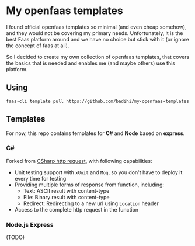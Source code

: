 # My openfaas templates

I found official openfaas templates so minimal (and even cheap somehow), and they would not be covering my primary needs. Unfortunately, it is the best Faas platform around and we have no choice but stick with it (or ignore the concept of faas at all).

So I decided to create my own collection of openfaas templates, that covers the basics that is needed and enables me (and maybe others) use this platform.

## Using
```
faas-cli template pull https://github.com/badihi/my-openfaas-templates
```

## Templates
For now, this repo contains templates for **C#** and **Node** based on **express**.

### C#
Forked from [CSharp http request](https://github.com/distantcam/csharp-httprequest-template), with following capabilities:

- Unit testing support with `xUnit` and `Moq`, so you don't have to deploy it every time for testing
- Providing multiple forms of response from function, including:
	- Text: ASCII result with content-type
	- File: Binary result with content-type
	- Redirect: Redirecting to a new url using `Location` header
- Access to the complete http request in the function

### Node.js Express

(TODO)
